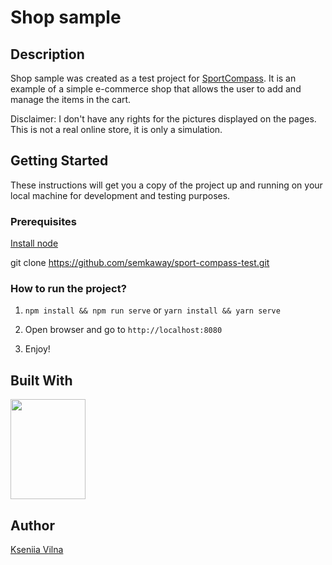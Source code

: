 # Shop sample

## Description

Shop sample was created as a test project for [SportCompass](https://sportcompass.dk/). It is an example of a simple e-commerce shop that allows the user to add and manage the items in the cart.

Disclaimer: I don't have any rights for the pictures displayed on the pages. This is not a real online store, it is only a simulation.

## Getting Started

These instructions will get you a copy of the project up and running on your local machine for development and testing purposes.

### Prerequisites

[Install node](https://nodejs.org/en/download/)

git clone https://github.com/semkaway/sport-compass-test.git

### How to run the project?

1. `npm install && npm run serve` or `yarn install && yarn serve`

2. Open browser and go to `http://localhost:8080`

3. Enjoy!

## Built With

<a href="https://vuejs.org/" target="_blank">
    <img width="120" height='160' src="https://pbs.twimg.com/profile_images/875996174305472512/upM71pVR.jpg">
</a>

## Author
[Kseniia Vilna](https://github.com/semkaway)

